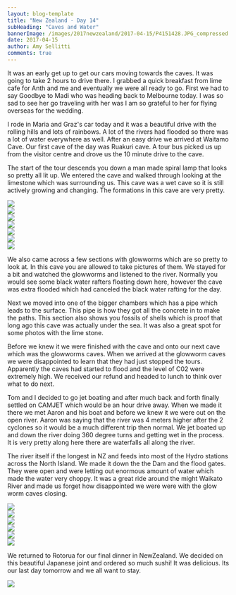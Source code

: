```yaml
---
layout: blog-template
title: "New Zealand - Day 14"
subHeading: "Caves and Water"
bannerImage: /images/2017newzealand/2017-04-15/P4151428.JPG_compressed.JPEG
date: 2017-04-15
author: Amy Sellitti
comments: true
---
```


It was an early get up to get our cars moving towards the caves. It was going to take 2 hours to drive there. I grabbed a quick breakfast from lime cafe for Anth and me and eventually we were all ready to go. First we had to say Goodbye to Madi who was heading back to Melbourne today. I was so sad to see her go traveling with her was I am so grateful to her for flying overseas for the wedding.

I rode in Maria and Graz's car today and it was a beautiful drive with the rolling hills and lots of rainbows. A lot of the rivers had flooded so there was a lot of water everywhere as well. After an easy drive we arrived at Waitamo Cave. Our first cave of the day was Ruakuri cave. A tour bus picked us up from the visitor centre and drove us the 10 minute drive to the cave.

The start of the tour descends you down a man made spiral lamp that looks so pretty all lit up. We entered the cave and walked through looking at the limestone which was surrounding us. This cave was a wet cave so it is still actively growing and changing. The formations in this cave are very pretty. 

<div class="center-image"><img src="/images/2017newzealand/2017-04-15/DSC_8824.JPG_compressed.JPEG" /></div>
<div class="center-image"><img src="/images/2017newzealand/2017-04-15/DSC_8824.JPG_compressed.JPEG" /></div>
<div class="center-image"><img src="/images/2017newzealand/2017-04-15/IMG_7064.JPG_compressed.JPEG" /></div>
<div class="center-image"><img src="/images/2017newzealand/2017-04-15/IMG_7065.JPG_compressed.JPEG" /></div>
<div class="center-image"><img src="/images/2017newzealand/2017-04-15/IMG_7069.JPG_compressed.JPEG" /></div>
<div class="center-image"><img src="/images/2017newzealand/2017-04-15/P4151428.JPG_compressed.JPEG" /></div>
<div class="center-image"><img src="/images/2017newzealand/2017-04-15/P4151491.JPG_compressed.JPEG" /></div>

We also came across a few sections with glowworms which are so pretty to look at. In this cave you are allowed to take pictures of them. We stayed for a bit and watched the glowworms and listened to the river. Normally you would see some black water rafters floating down here, however the cave was extra flooded which had canceled the black water rafting for the day. 

Next we moved into one of the bigger chambers which has a pipe which leads to the surface. This pipe is how they got all the concrete in to make the paths. This section also shows you fossils of shells which is proof that long ago this cave was actually under the sea. It was also a great spot for some photos with the lime stone. 

Before we knew it we were finished with the cave and onto our next cave which was the glowworms caves. When we arrived at the glowworm caves we were disappointed to learn that they had just stopped the tours. Apparently the caves had started to flood and the level of C02 were extremely high. We received our refund and headed to lunch to think over what to do next. 

Tom and I decided to go jet boating and after much back and forth finally settled on CAMJET which would be an hour drive away. When we made it there we met Aaron and his boat and before we knew it we were out on the open river. Aaron was saying that the river was 4 meters higher after the 2 cyclones so it would be a much different trip then normal. We jet boated up and down the river doing 360 degree turns and getting wet in the process. It is very pretty along here there are waterfalls all along the river.

The river itself if the longest in NZ and feeds into most of the Hydro stations across the North Island. We made it down the the Dam and the flood gates. They were open and were letting out enormous amount of water which made the water very choppy. It was a great ride around the might Waikato River and made us forget how disappointed we were were with the glow worm caves closing. 

<div class="center-image"><img src="/images/2017newzealand/2017-04-15/20170415_161030.jpg_compressed.JPEG" /></div>
<div class="center-image"><img src="https://lh3.googleusercontent.com/y4iP2lpfso_DcyI_lPQqExkLzRUauxw0JIfPdqax7syWcNqVR6OJv8Pmt2lYvfAaypaNTyFpv2KiE6v27U-S_9pkhQ0Q59oyZwSoR4K_V6UhEJYFiaIQEdMlKkZJll7zWVL8VdefIIY=w2400" /></div>
<div class="center-image"><img src="https://lh3.googleusercontent.com/NhE8LEwahTWhgc7U8nBtGoMBASt4DsLXapxvN5U6f_OaglqqD9wF3s0Le2fAupa1qZt7JacN2xEnbsT3LTjkIlfQP85rLo41vdizDCxRg_8Tk4_qvV4jzd_C-9Tihrv4bGc1HB_BUEI=w2400" /></div>
<div class="center-image"><img src="https://lh3.googleusercontent.com/gzVOFbEnCgCFzVTPm4d7RTYRTS-LH3Mo6kwHBc_cd2m4_bA4mOemfdh-qnTWyC1drxlxTkOUdejKFyNpJWmH7SNVhQnfmXUeFoqaRZqJHcJlg9S6LvP1HGW__Sh-f0VwPAsN-U2uEYA=w2400" /></div>
<div class="center-image"><img src="https://lh3.googleusercontent.com/DiZvbQryJyPNiuiwDRy6nQ51UcSqYSnKL4ia6JYLaLy4VHmBGkR_AgHOsuJJ4Xw6guPmoTCQ0-pbqnuA05uxLyVnAuZ57Exl99zxiLKPm29anxEYueKiVUPjYixU7Rrq0Nb7QG3mgvI=w2400" /></div>
<div class="center-image"><img src="https://lh3.googleusercontent.com/oE7Thgf_ulVsfL9lFUJNQMlLY7SJfG4YHY-AhyUgp-I58nReDmlL_eSxT2FZq86mcP8-G2qViKuknjUFWyWhmBANpiaJpUmohmJvSC4n6MfQqWIdRjvnTxNsSEFsBiUpDFUbfhpabu4=w2400" /></div>

We returned to Rotorua for our final dinner in NewZealand. We decided on this beautiful Japanese joint and ordered so much sushi! It was delicious. Its our last day tomorrow and we all want to stay.

<div class="center-image"><img src="/images/2017newzealand/2017-04-15/20170415_194835.jpg_compressed.JPEG" /></div>